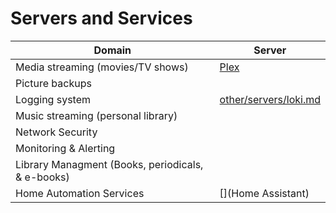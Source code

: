 # Servers and Services

| Domain    | Server |
| -------- | ------- |
| Media streaming (movies/TV shows)  | [Plex](servers/plex.md) |
| Picture backups | []()  |
| Logging system  | [other/servers/loki.md](Loki)  |
| Music streaming (personal library) | []() |
| Network Security | []() |
| Monitoring & Alerting | []() |
| Library Managment (Books, periodicals, & e-books) | []() |
| Home Automation Services | [](Home Assistant)
